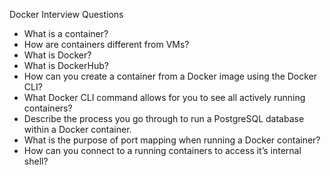 Docker Interview Questions

- What is a container?
- How are containers different from VMs?
- What is Docker?
- What is DockerHub?
- How can you create a container from a Docker image using the Docker CLI?
- What Docker CLI command allows for you to see all actively running containers?
- Describe the process you go through to run a PostgreSQL database within a Docker container.
- What is the purpose of port mapping when running a Docker container?
- How can you connect to a running containers to access it’s internal shell?

